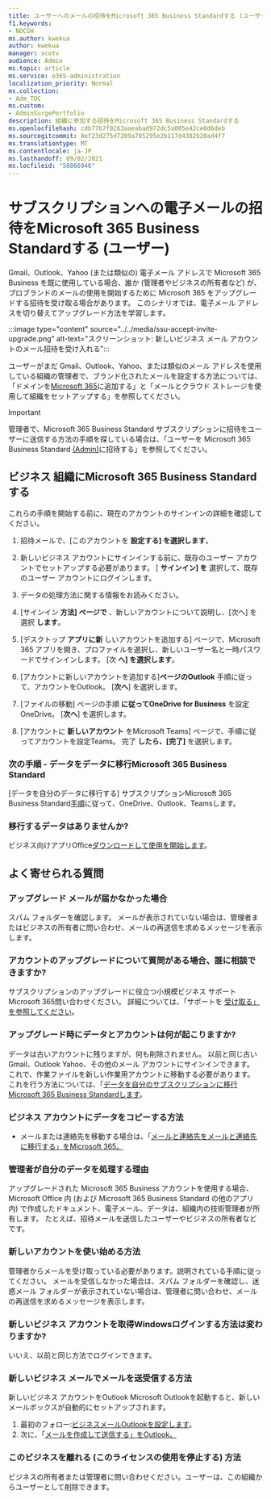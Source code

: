 ```yaml
---
title: ユーザーへのメールの招待をMicrosoft 365 Business Standardする (ユーザー)
f1.keywords:
- NOCSH
ms.author: kwekua
author: kwekua
manager: scotv
audience: Admin
ms.topic: article
ms.service: o365-administration
localization_priority: Normal
ms.collection:
- Adm_TOC
ms.custom:
- AdminSurgePortfolio
description: 組織に参加する招待をMicrosoft 365 Business Standardする
ms.openlocfilehash: cdb77b7f0263aaeabad972dc5a005e42ce0d6deb
ms.sourcegitcommit: 8ef23d275d7209a705295e2b117d4382b20ad4f7
ms.translationtype: MT
ms.contentlocale: ja-JP
ms.lasthandoff: 09/02/2021
ms.locfileid: "58866946"
---
```

# <a name="accept-an-email-invitation-to-a-microsoft-365-business-standard-subscription-user"></a>サブスクリプションへの電子メールの招待をMicrosoft 365 Business Standardする (ユーザー)

Gmail、Outlook、Yahoo (または類似の) 電子メール アドレスで Microsoft 365 Business を既に使用している場合、誰か (管理者やビジネスの所有者など) が、プロブランドのメールの使用を開始するために Microsoft 365 をアップグレードする招待を受け取る場合があります。  このシナリオでは、電子メール アドレスを切り替えてアップグレード方法を学習します。

:::image type="content" source="../../media/ssu-accept-invite-upgrade.png" alt-text="スクリーンショット: 新しいビジネス メール アカウントのメール招待を受け入れる":::

ユーザーがまだ Gmail、Outlook、Yahoo、または類似のメール アドレスを使用している組織の管理者で、ブランド化されたメールを設定する方法については、「ドメインを[Microsoft 365](../setup/add-domain.md)に追加する」と「メールとクラウド ストレージを使用して組織をセットアップ[](../setup/setup-business-standard.md#finish-setting-up)する」を参照してください。

> [!IMPORTANT]
> 管理者で、Microsoft 365 Business Standard サブスクリプションに招待をユーザーに送信する方法の手順を探している場合は、「ユーザーを Microsoft 365 Business Standard [(Admin)](admin-invite-business-standard.md)に招待する」を参照してください。

## <a name="join-a-business-microsoft-365-business-standard-organization"></a>ビジネス 組織にMicrosoft 365 Business Standardする

これらの手順を開始する前に、現在のアカウントのサインインの詳細を確認してください。

1. 招待メールで、[このアカウントを **設定する] を選択します**。

2. 新しいビジネス アカウントにサインインする前に、既存のユーザー アカウントでセットアップする必要があります。 [ **サインイン] を** 選択して、既存のユーザー アカウントにログインします。

3. データの処理方法に関する情報をお読みください。

4. [サインイン **方法] ページで** 、新しいアカウントについて説明し、[次へ] を選択 **します**。

5. [デスクトップ **アプリに新** しいアカウントを追加する] ページで、Microsoft 365 アプリを開き、プロファイルを選択し、新しいユーザー名と一時パスワードでサインインします。 [次 **へ] を選択します**。

6. [アカウントに新しいアカウントを追加する]**ページのOutlook** 手順に従って、アカウントをOutlook。 [**次へ**] を選択します。

7. [ファイルの移動] ページの手順 **に従ってOneDrive for Business** を設定OneDrive。 [**次へ**] を選択します。

8. [アカウントに **新しいアカウント** をMicrosoft Teams] ページで、手順に従ってアカウントを設定Teams。 完了 **したら、[完了]** を選択します。

### <a name="next-steps---migrate-your-data-to-microsoft-365-business-standard"></a>次の手順 - データをデータに移行Microsoft 365 Business Standard

[データを自分のデータに移行する] サブスクリプションMicrosoft 365 Business Standard[手順](migrate-data-business-standard.md)に従って、OneDrive、Outlook、Teamsします。

### <a name="no-data-to-migrate"></a>移行するデータはありませんか?

ビジネス向けアプリOffice[ダウンロードして使用を開始します](https://support.microsoft.com/office/install-office-apps-from-office-365-dcf2d841-dac7-455b-9a77-fc8f7ee92702)。

## <a name="frequently-asked-questions"></a>よく寄せられる質問

### <a name="i-didnt-receive-an-upgrade-email"></a>アップグレード メールが届かなかった場合

スパム フォルダーを確認します。 メールが表示されていない場合は、管理者またはビジネスの所有者に問い合わせ、メールの再送信を求めるメッセージを表示します。

### <a name="i-have-a-question-about-upgrading-my-account-who-can-i-talk-to"></a>アカウントのアップグレードについて質問がある場合、誰に相談できますか?

サブスクリプションのアップグレードに役立つ小規模ビジネス サポートMicrosoft 365問い合わせください。 詳細については、「サポートを [受け取る」を参照してください](../../business-video/get-help-support.md)。

### <a name="what-happens-to-my-data-and-account-when-i-upgrade"></a>アップグレード時にデータとアカウントは何が起こりますか?

データは古いアカウントに残りますが、何も削除されません。  以前と同じ古い Gmail、Outlook Yahoo、その他のメール アカウントにサインインできます。 これで、作業ファイルを新しい作業用アカウントに移動する必要があります。 これを行う方法については、「[データを自分のサブスクリプションに移行Microsoft 365 Business Standardします](migrate-data-business-standard.md)。

### <a name="how-can-i-copy-data-to-my-business-account"></a>ビジネス アカウントにデータをコピーする方法

<!--- For steps on copying your data from your old OneDrive account to your new OneDrive for business account, check out: [Migrate data to my Microsoft 365 Business Standard subscription](migrate-data-business-standard.md).-->
- メールまたは連絡先を移動する場合は、「[メールと連絡先をメールと連絡先に移行する」をMicrosoft 365。](../setup/migrate-email-and-contacts-admin.md)

### <a name="why-does-it-say-my-admin-now-handles-my-data"></a>管理者が自分のデータを処理する理由

アップグレードされた Microsoft 365 Business アカウントを使用する場合、Microsoft Office 内 (および Microsoft 365 Business Standard の他のアプリ内) で作成したドキュメント、電子メール、データは、組織内の技術管理者が所有します。 たとえば、招待メールを送信したユーザーやビジネスの所有者などです。

### <a name="how-do-i-get-started-with-my-new-account"></a>新しいアカウントを使い始める方法

管理者からメールを受け取っている必要があります。説明されている手順に従ってください。 メールを受信しなかった場合は、スパム フォルダーを確認し、迷惑メール フォルダーが表示されていない場合は、管理者に問い合わせ、メールの再送信を求めるメッセージを表示します。

### <a name="does-the-way-i-login-to-windows-change-when-i-get-a-new-business-account"></a>新しいビジネス アカウントを取得Windowsログインする方法は変わりますか?

いいえ、以前と同じ方法でログインできます。

### <a name="how-can-i-send-and-receive-emails-with-my-new-business-email"></a>新しいビジネス メールでメールを送受信する方法

新しいビジネス アカウントをOutlook Microsoft Outlookを起動すると、新しいメールボックスが自動的にセットアップされます。

1. 最初のフォロー:[ビジネスメールOutlookを設定します](../../business-video/setup-outlook.md)。
2. 次に、「[メールを作成して送信する」をOutlook。](https://support.microsoft.com/office/create-and-send-email-in-outlook-19c32deb-08b6-4f90-a211-02bc5f77f360)

### <a name="how-can-i-leave-this-business-and-stop-using-this-license"></a>このビジネスを離れる (このライセンスの使用を停止する) 方法

ビジネスの所有者または管理者に問い合わせください。ユーザーは、この組織からユーザーとして削除できます。

<!--1. Open any of your Microsoft 365 apps, like Word, Excel or PowerPoint, select your profile icon and then **Sign in with a different account**. Follow the steps and choose **Next** to set up Outlook.

2. Open Outlook, enter your new email address, and select **Connect**. Follow the steps and choose **Next** to set up OneDrive.

3. Select the OneDrive cloud icon from your taskbar and follow the steps to move your files to your new OneDrive for Business folder. Select **Next** to set up Microsoft Teams.

4. Open Teams, select your profile icon, and then **Add work or school account**. Follow the steps to add your new account to Teams. Select **I'm done** when Teams is set up.-->
